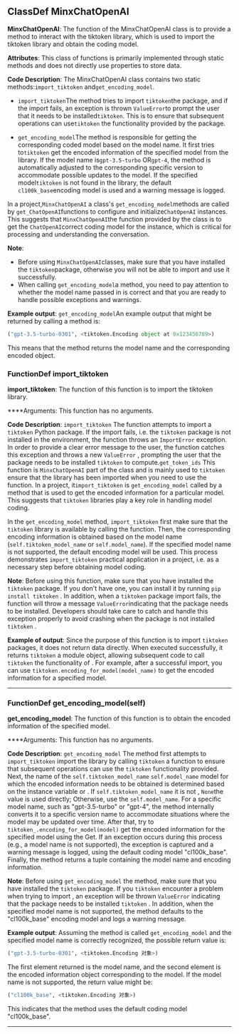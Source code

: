 ## ClassDef MinxChatOpenAI
**MinxChatOpenAI**: The function of the MinxChatOpenAI class is to provide a method to interact with the tiktoken library, which is used to import the tiktoken library and obtain the coding model. 

**Attributes**:
This class of functions is primarily implemented through static methods and does not directly use properties to store data. 

**Code Description**:
The MinxChatOpenAI class contains two static methods:`import_tiktoken` and`get_encoding_model`. 

- `import_tiktoken`The method tries to import `tiktoken`the package, and if the import fails, an exception is thrown `ValueError`to prompt the user that it needs to be installed`tiktoken`. This is to ensure that subsequent operations can use`tiktoken` the functionality provided by the package. 

- `get_encoding_model`The method is responsible for getting the corresponding coded model based on the model name. It first tries to`tiktoken` get the encoded information of the specified model from the library. If the model name is`gpt-3.5-turbo` OR`gpt-4`, the method is automatically adjusted to the corresponding specific version to accommodate possible updates to the model. If the specified model`tiktoken` is not found in the library, the default `cl100k_base`encoding model is used and a warning message is logged. 

In a project,`MinxChatOpenAI` a class's `get_encoding_model`methods are called by `get_ChatOpenAI`functions to configure and initialize`ChatOpenAI` instances. This suggests that `MinxChatOpenAI`the function provided by the class is to get the `ChatOpenAI`correct coding model for the instance, which is critical for processing and understanding the conversation. 

**Note**:
- Before using `MinxChatOpenAI`classes, make sure that you have installed the `tiktoken`package, otherwise you will not be able to import and use it successfully. 
- When calling `get_encoding_model`a method, you need to pay attention to whether the model name passed in is correct and that you are ready to handle possible exceptions and warnings. 

**Example output**:
`get_encoding_model`An example output that might be returned by calling a method is:
```python
("gpt-3.5-turbo-0301", <tiktoken.Encoding object at 0x123456789>)
```
This means that the method returns the model name and the corresponding encoded object.
### FunctionDef import_tiktoken
**import_tiktoken**: The function of this function is to import the tiktoken library. 

****Arguments: This function has no arguments. 

**Code Description**: `import_tiktoken` The function attempts to import  a `tiktoken` Python package. If the import fails, i.e. the `tiktoken` package is not installed in the environment, the function throws an `ImportError` exception. In order to provide a clear error message to the user, the function catches this exception and throws a new `ValueError` , prompting the user that the package needs to be installed `tiktoken` to compute.`get_token_ids` This function is `MinxChatOpenAI` part of the class and is mainly used to `tiktoken` ensure that the library has been imported when you need to use the function. In a project, it`import_tiktoken` is `get_encoding_model` called by a method that is used to get the encoded information for a particular model. This suggests that `tiktoken` libraries play a key role in handling model coding. 

In the `get_encoding_model` method, `import_tiktoken` first make sure that  the `tiktoken` library is available by calling the function. Then, the corresponding encoding information is obtained based on the model name (`self.tiktoken_model_name` or `self.model_name`). If the specified model name is not supported, the default encoding model will be used. This process demonstrates `import_tiktoken` practical application in a project, i.e. as a necessary step before obtaining model coding. 

**Note**: Before using this function, make sure that you have installed the `tiktoken` package. If you don't have one, you can install it by running `pip install tiktoken` . In addition, when  a `tiktoken` package import fails, the function will throw a  message `ValueError`indicating that the package needs to be installed. Developers should take care to catch and handle this exception properly to avoid crashing when the package is not installed `tiktoken` . 

**Example of output**: Since the purpose of this function is to import `tiktoken` packages, it does not return data directly. When executed successfully, it returns `tiktoken` a  module object, allowing subsequent code to call `tiktoken` the functionality of . For example, after a successful import, you can use `tiktoken.encoding_for_model(model_name)` to  get the encoded information for a specified model. 
***
### FunctionDef get_encoding_model(self)
**get_encoding_model**: The function of this function is to obtain the encoded information of the specified model. 

****Arguments: This function has no arguments. 

**Code Description**: `get_encoding_model` The method first attempts to `import_tiktoken` import the  library by calling `tiktoken` a function to ensure that subsequent operations can use the `tiktoken` functionality provided. Next, the name of the `self.tiktoken_model_name` `self.model_name` model for which the encoded information needs to be obtained is determined based on the instance variable or . If `self.tiktoken_model_name` it is not , `None`the value is used directly; Otherwise, use the `self.model_name`. For a specific model name, such as "gpt-3.5-turbo" or "gpt-4", the method internally converts it to a specific version name to accommodate situations where the model may be updated over time. After that, try to `tiktoken_.encoding_for_model(model)` get the encoded information for the specified model using the Get. If an exception occurs during this process (e.g., a model name is not supported), the exception is captured and a warning message is logged, using the default coding model "cl100k_base". Finally, the method returns a tuple containing the model name and encoding information. 

**Note**: Before using `get_encoding_model` the method, make sure that you have installed the `tiktoken` package. If you `tiktoken` encounter a problem when  trying to import , an exception will be thrown `ValueError` indicating that the package needs to be installed `tiktoken` . In addition, when the specified model name is not supported, the method defaults to the "cl100k_base" encoding model and logs a warning message. 

**Example output**: Assuming the method is called `get_encoding_model` and the specified model name is correctly recognized, the possible return value is:

```python
("gpt-3.5-turbo-0301", <tiktoken.Encoding 对象>)
```

The first element returned is the model name, and the second element is the encoded information object corresponding to the model. If the model name is not supported, the return value might be:

```python
("cl100k_base", <tiktoken.Encoding 对象>)
```

This indicates that the method uses the default coding model "cl100k_base".
***
